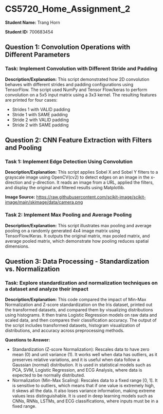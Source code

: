 # CS5720_Home_Assignment_2
**Student Name:** Trang Horn

**Student ID:** 700683454
## Question 1: Convolution Operations with Different Parameters
### Task: Implement Convolution with Different Stride and Padding
**Description/Explanation:**
This script demonstrated how 2D convolution behaves with different strides and padding configurations using TensorFlow. The script used NumPy and Tensor Flow/keras to perform convolution on a 5x5 input matrix using a 3x3 kernel. The resulting features are printed for four cases:
- Strides 1 with VALID padding
- Stride 1 with SAME padding
- Stride 2 with VALID padding
- Stride 2 with SAME padding 

## Question 2: CNN Feature Extraction with Filters and Pooling
### Task 1: Implement Edge Detection Using Convolution
**Description/Explanation:**
This script applies Sobel X and Sobel Y filters to a grayscale image using OpenCV(cv2) to detect edges on an image in the x-direction and y-direction. It reads an image from a URL, applied the filters, and display the original and filtered results using Matplotlib. 

**Image Source:**
https://raw.githubusercontent.com/scikit-image/scikit-image/main/skimage/data/camera.png

### Task 2: Implement Max Pooling and Average Pooling
**Description/Explanation:**
This script illustrates max pooling and average pooling on a randomly generated 4x4 image matrix using TensorFlow/Keras. It outputs the original matrix, max pooled matrix, and average pooled matrix, which demonstrate how pooling reduces spatial dimensions.

## Question 3: Data Processing - Standardization vs. Normalization
### Task: Explore standardization and normalization techniques on a dataset and analyze their impact
**Description/Explanation:**
This code compared the impact of Min-Max Normalization and Z-score standardization on the Iris dataset, printed out the transformed datasets, and compared them by visualizing distributions using histograms. It then trains Logistic Regression models on raw data and scaled data, and then compares their classification accuracy. The output of the script includes transformed datasets, histogram visualization of distributions, and accuracy across preprocessing methods.

**Questions to Answer:**
- Standardization (Z-score Normalization): Rescales data to have zero mean (0) and unit variance (1). It works well when data has outliers, as it preserves relative variations, and it is useful when data follow a Gaussian (normal) distribution. It is used in statistical models such as PCA, SVM, Logistic Regression, and ECG Analysis, where data is expected to be normally distributed.
- Normalization (Min-Max Scaling): Rescales data to a fixed range [0, 1]. It is sensitive to outliers, which means that if one value is extremely high, it skews all the data.  It also loses variance information, making extreme values less distinguishable. It is used in deep learning models such as CNNs, RNNs, LSTMs, and ECG classifications, where inputs must be in a fixed range.
